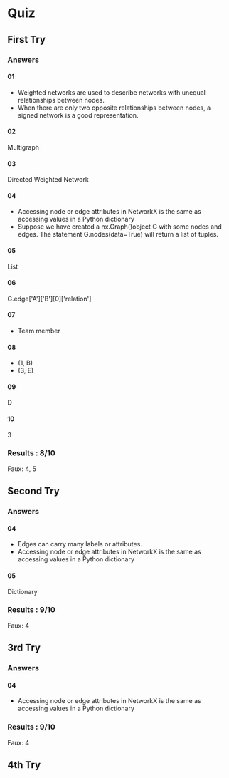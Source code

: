 # Quiz

## First Try

### Answers

#### 01
- Weighted networks are used to describe networks with unequal relationships between nodes.
- When there are only two opposite relationships between nodes, a signed network is a good representation.

#### 02
Multigraph

#### 03
Directed Weighted Network

#### 04
- Accessing node or edge attributes in NetworkX is the same as accessing values in a Python dictionary
- Suppose we have created a nx.Graph()object G with some nodes and edges. The statement G.nodes(data=True) will return a list of tuples.

#### 05
List

#### 06
G.edge['A']['B'][0]['relation']

#### 07
- Team member

#### 08
- (1, B)
- (3, E)

#### 09
D

#### 10
3

### Results : 8/10
Faux: 4, 5

## Second Try

### Answers

#### 04
- Edges can carry many labels or attributes.
- Accessing node or edge attributes in NetworkX is the same as accessing values in a Python dictionary

#### 05
Dictionary

### Results : 9/10
Faux: 4

## 3rd Try

### Answers

#### 04
- Accessing node or edge attributes in NetworkX is the same as accessing values in a Python dictionary

### Results : 9/10
Faux: 4

## 4th Try
